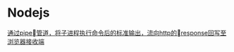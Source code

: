 # Nodejs

[通过pipe管道，将子进程执行命令后的标准输出，流向http的response回写至浏览器接收端](./Stream/ChildSpawnPipeResponseWrite/index.js)
